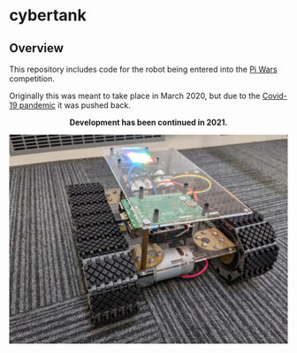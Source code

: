 # cybertank

## Overview
This repository includes code for the robot being entered into the [Pi Wars](https://piwars.org/) competition.

Originally this was meant to take place in March 2020, but due to the [Covid-19 pandemic](https://en.wikipedia.org/wiki/COVID-19) it was pushed back.

<div align="center">
   <b>Development has been continued in 2021.</b>
</div>


![image](https://github.com/jameskeywood/cybertank/blob/master/cybertank.jpg)
